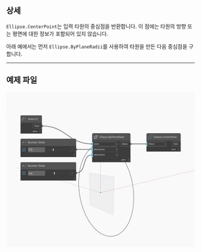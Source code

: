 ## 상세
`Ellipse.CenterPoint`는 입력 타원의 중심점을 반환합니다. 이 점에는 타원의 방향 또는 평면에 대한 정보가 포함되어 있지 않습니다.

아래 예에서는 먼저 `Ellipse.ByPlaneRadii`를 사용하여 타원을 만든 다음 중심점을 구합니다.

___
## 예제 파일

![CenterPoint](./Autodesk.DesignScript.Geometry.Ellipse.CenterPoint_img.jpg)

